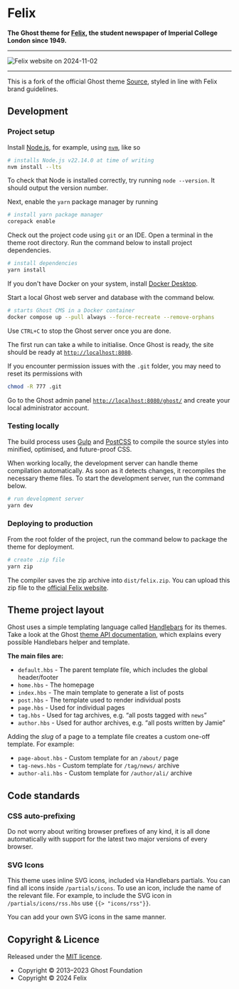 # Felix

**The Ghost theme for [Felix](https://felixonline.co.uk), the student newspaper of Imperial College London since 1949.**

---

![Felix website on 2024-11-02](https://github.com/user-attachments/assets/431a6bcc-f45e-470a-9ee1-6f46abd8641c)

---

This is a fork of the official Ghost theme [Source](https://github.com/TryGhost/Source),
styled in line with Felix brand guidelines.

## Development

### Project setup

Install [Node.js](https://nodejs.org), for example, using [`nvm`](https://github.com/nvm-sh/nvm), like so

```bash
# installs Node.js v22.14.0 at time of writing
nvm install --lts
```

To check that Node is installed correctly, try running `node --version`.
It should output the version number.

Next, enable the `yarn` package manager by running

```bash
# install yarn package manager
corepack enable
```

Check out the project code using `git` or an IDE.
Open a terminal in the theme root directory.
Run the command below to install project dependencies.

```bash
# install dependencies
yarn install
```

If you don't have Docker on your system, install [Docker Desktop](https://www.docker.com/products/docker-desktop/).

Start a local Ghost web server and database with the command below.

```bash
# starts Ghost CMS in a Docker container
docker compose up --pull always --force-recreate --remove-orphans
```

Use `CTRL+C` to stop the Ghost server once you are done.

The first run can take a while to initialise.
Once Ghost is ready, the site should be ready at [`http://localhost:8080`](http://localhost:8080).

If you encounter permission issues with the `.git` folder, you may need to reset its permissions with

```bash
chmod -R 777 .git
```

Go to the Ghost admin panel [`http://localhost:8080/ghost/`](http://localhost:8080/ghost/)
and create your local administrator account.

### Testing locally

The build process uses [Gulp](https://gulpjs.com/) and [PostCSS](https://postcss.org/)
to compile the source styles into minified, optimised, and future-proof CSS.

When working locally, the development server can handle theme compilation automatically.
As soon as it detects changes, it recompiles the necessary theme files.
To start the development server, run the command below.

```bash
# run development server
yarn dev
```

### Deploying to production

From the root folder of the project, run the command below to package the theme for deployment.

```bash
# create .zip file
yarn zip
```

The compiler saves the zip archive into `dist/felix.zip`.
You can upload this zip file to the [official Felix website](https://felixonline.co.uk).

## Theme project layout

Ghost uses a simple templating language called [Handlebars](http://handlebarsjs.com/) for its themes.
Take a look at the Ghost [theme API documentation](https://ghost.org/docs/themes/),
which explains every possible Handlebars helper and template.

**The main files are:**

- `default.hbs` - The parent template file, which includes the global header/footer
- `home.hbs` - The homepage
- `index.hbs` - The main template to generate a list of posts
- `post.hbs` - The template used to render individual posts
- `page.hbs` - Used for individual pages
- `tag.hbs` - Used for tag archives, e.g. “all posts tagged with `news`”
- `author.hbs` - Used for author archives, e.g. “all posts written by Jamie”

Adding the _slug_ of a page to a template file creates a custom one-off template. For example:

- `page-about.hbs` - Custom template for an `/about/` page
- `tag-news.hbs` - Custom template for `/tag/news/` archive
- `author-ali.hbs` - Custom template for `/author/ali/` archive

## Code standards

### CSS auto-prefixing

Do not worry about writing browser prefixes of any kind,
it is all done automatically with support for the latest two major versions of every browser.

### SVG Icons

This theme uses inline SVG icons, included via Handlebars partials.
You can find all icons inside `/partials/icons`.
To use an icon, include the name of the relevant file.
For example, to include the SVG icon in `/partials/icons/rss.hbs` use `{{> "icons/rss"}}`.

You can add your own SVG icons in the same manner.

## Copyright & Licence

Released under the [MIT licence](LICENSE).

* Copyright © 2013–2023 Ghost Foundation
* Copyright © 2024 Felix

